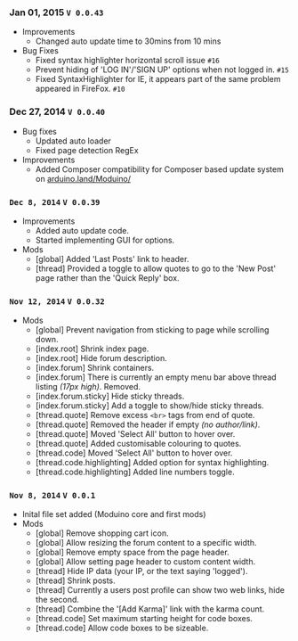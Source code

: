 
### Jan 01, 2015 `V 0.0.43`
- Improvements
  - Changed auto update time to 30mins from 10 mins
- Bug Fixes
  - Fixed syntax highlighter horizontal scroll issue `#16`
  - Prevent hiding of 'LOG IN'/'SIGN UP' options when not logged in. `#15`
  - Fixed SyntaxHighlighter for IE, it appears part of the same problem appeared in FireFox. `#10`

### Dec 27, 2014 `V 0.0.40`

- Bug fixes
  - Updated auto loader
  - Fixed page detection RegEx
- Improvements
  - Added Composer compatibility for Composer based update system on [arduino.land/Moduino/](http://arduino.land/Moduino/)
  
### `Dec 8, 2014` `V 0.0.39`

- Improvements
  - Added auto update code.
  - Started implementing GUI for options.
- Mods
  - [global] Added 'Last Posts' link to header.
  - [thread] Provided a toggle to allow quotes to go to the 'New Post' page rather than the 'Quick Reply' box.
	
### `Nov 12, 2014` `V 0.0.32`

- Mods
  - [global] Prevent navigation from sticking to page while scrolling down.
  - [index.root] Shrink index page.
  - [index.root] Hide forum description.
  - [index.forum] Shrink containers.
  - [index.forum] There is currently an empty menu bar above thread listing *(17px high)*. Removed.
  - [index.forum.sticky] Hide sticky threads.
  - [index.forum.sticky] Add a toggle to show/hide sticky threads.
  - [thread.quote] Remove excess `<br>` tags from end of quote.
  - [thread.quote] Removed the header if empty *(no author/link)*.
  - [thread.quote] Moved 'Select All' button to hover over.
  - [thread.quote] Added customisable colouring to quotes.
  - [thread.code] Moved 'Select All' button to hover over.  
  - [thread.code.highlighting] Added option for syntax highlighting.
  - [thread.code.highlighting] Added line numbers toggle.

### `Nov 8, 2014` `V 0.0.1`
- Inital file set added (Moduino core and first mods)
- Mods
  - [global] Remove shopping cart icon.
  - [global] Allow resizing the forum content to a specific width.
  - [global] Remove empty space from the page header. 
  - [global] Allow setting page header to custom content width.
  - [thread] Hide IP data (your IP, or the text saying 'logged').
  - [thread] Shrink posts.
  - [thread] Currently a users post profile can show two web links, hide the second.
  - [thread] Combine the '[Add Karma]' link with the karma count.  
  - [thread.code] Set maximum starting height for code boxes.
  - [thread.code] Allow code boxes to be sizeable.  